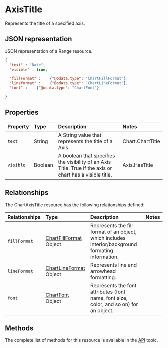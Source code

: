 # AxisTitle
Represents the title of a specified axis.


## JSON representation

JSON representation of a Range resource.
<!-- { "blockType": "resource", "@odata.type": "ChartAxisTitle", 
		"optionalProperties": [ "fillFormat", "lineFormat", "font" ]
	 } 
-->
```json
{
  "text" : "Date",
  "visible" : true,

  "fillFormat" :    {"@odata.type": "ChartFillFormat"},
  "lineformat" :    {"@odata.type": "ChartLineFormat"},
  "font" :    {"@odata.type": "ChartFont"}

}
```

## Properties

| Property         | Type    |Description|Notes |
|:-----------------|:--------|:----------|:-----|
| `text` | String |A String value that represents the title of a Axis. | Chart.ChartTitle |
| `visible` | Boolean |A boolean that specifies the visibility of an Axis Title. True if the axis or chart has a visible title.  | Axis.HasTitle |




## Relationships
The ChartAxisTitle resource has the following relationships defined:

| Relationships    | Type    |Description|Notes |
|:-----------------|:--------|:----------|:-----|
| `fillFormat`          |[ChartFillFormat](chartFillFormat.md) Object | Represents the fill format of an object, which includes interior/background formating information. 
| `lineFormat`          |[ChartLineFormat](chartLineFormat.md) Object | Represents line and arrowhead formatting.
| `font`          |[ChartFont](chartFont.md) Object | Represents the font attributes (font name, font size, color, and so on) for an object. 

## Methods

The complete list of methods for this resource is available in
the [API](../README.md) topic.